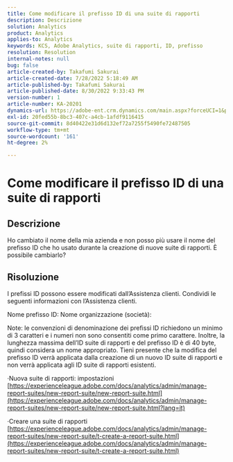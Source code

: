 ```yaml
---
title: Come modificare il prefisso ID di una suite di rapporti
description: Descrizione
solution: Analytics
product: Analytics
applies-to: Analytics
keywords: KCS, Adobe Analytics, suite di rapporti, ID, prefisso
resolution: Resolution
internal-notes: null
bug: false
article-created-by: Takafumi Sakurai
article-created-date: 7/28/2022 5:18:49 AM
article-published-by: Takafumi Sakurai
article-published-date: 8/30/2022 9:33:43 PM
version-number: 1
article-number: KA-20201
dynamics-url: https://adobe-ent.crm.dynamics.com/main.aspx?forceUCI=1&pagetype=entityrecord&etn=knowledgearticle&id=373311bf-340e-ed11-82e5-000d3a379369
exl-id: 20fed55b-8bc3-407c-a4cb-1afdf9116415
source-git-commit: 8d40422e31d6d132ef72a7255f5490fe72487505
workflow-type: tm+mt
source-wordcount: '161'
ht-degree: 2%

---
```


# Come modificare il prefisso ID di una suite di rapporti

## Descrizione

Ho cambiato il nome della mia azienda e non posso più usare il nome del prefisso ID che ho usato durante la creazione di nuove suite di rapporti. È possibile cambiarlo?

## Risoluzione


I prefissi ID possono essere modificati dall’Assistenza clienti. Condividi le seguenti informazioni con l’Assistenza clienti.

Nome prefisso ID: Nome organizzazione (società):

Note: le convenzioni di denominazione dei prefissi ID richiedono un minimo di 3 caratteri e i numeri non sono consentiti come primo carattere. Inoltre, la lunghezza massima dell’ID suite di rapporti e del prefisso ID è di 40 byte, quindi considera un nome appropriato. Tieni presente che la modifica del prefisso ID verrà applicata dalla creazione di un nuovo ID suite di rapporti e non verrà applicata agli ID suite di rapporti esistenti.

·Nuova suite di rapporti: impostazioni
[https://experienceleague.adobe.com/docs/analytics/admin/manage-report-suites/new-report-suite/new-report-suite.html](https://experienceleague.adobe.com/docs/analytics/admin/manage-report-suites/new-report-suite/new-report-suite.html?lang=it)

·Creare una suite di rapporti
[https://experienceleague.adobe.com/docs/analytics/admin/manage-report-suites/new-report-suite/t-create-a-report-suite.html](https://experienceleague.adobe.com/docs/analytics/admin/manage-report-suites/new-report-suite/t-create-a-report-suite.html)

